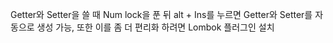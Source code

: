 Getter와 Setter을 쓸 때 Num lock을 푼 뒤 alt + Ins를 누르면 Getter와 Setter를 자동으로 생성 가능, 또한 이를 좀 더 편리화 하려면 Lombok 플러그인 설치
